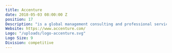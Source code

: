 ```yaml
---
title: Accenture
date: 2018-05-03 08:00:00 Z
position: 17
Description: "is a global management consulting and professional services firm that provides strategy, consulting, digital, technology and operations services."
Website: https://www.accenture.com/
Logo: "/uploads/logo-accenture.svg"
Logo Size: 9
Division: competitive
---
```

